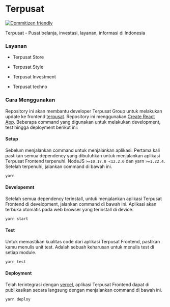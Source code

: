 # Terpusat

[![Commitizen friendly](https://img.shields.io/badge/commitizen-friendly-brightgreen.svg)](http://commitizen.github.io/cz-cli/)

Terpusat - Pusat belanja, investasi, layanan, informasi di Indonesia

### Layanan

- Terpusat Store

- Terpusat Style

- Terpusat Investment

- Terpusat techno

### Cara Menggunakan

Repository ini akan membantu developer Terpusat Group untuk melakukan update ke frontend [terpusat](https://terpusat.com). Repository ini menggunakan [Create React App](https://create-react-app.dev/docs/getting-started/). Beberapa command yang digunakan untuk melakukan development, test hingga deployment berikut ini:

#### Setup

Sebelum menjalankan command untuk menjalankan aplikasi. Pertama kali pastikan semua dependency yang dibutuhkan untuk menjalankan aplikasi Terpusat Frontend terpenuhi. NodeJS `>=10.17.0 <12.2.0` dan yarn `>=1.22.4`. Setelah terpenuhi, jalankan command di bawah ini.

```sh
yarn
```

#### Developemnt

Setelah semua dependency terinstall, untuk menjalankan aplikasi Terpusat Frontend di development, jalankan command di bawah ini. Aplikasi akan terbuka otomatis pada web browser yang terinstall di device.

```sh
yarn start
```

#### Test

Untuk memastikan kualitas code dari aplikasi Terpusat Frontend, pastikan kamu menulis unit test. Adalah sebuah keharusan untuk menulis test di setiap module.

```sh
yarn test
```

#### Deployment

Telah terintegrasi dengan [vercel](https://vercel.com/), aplikasi Terpusat Frontend dapat di publikasikan secara langsung dengan menjalankan command di bawah ini.

```sh
yarn deploy
```
